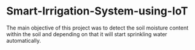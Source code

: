 # Smart-Irrigation-System-using-IoT
The main objective of this project was to detect the soil moisture content within the soil and depending on that it will start sprinkling water automatically.
